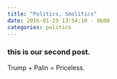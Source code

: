 ```yaml
---
title: "Politics, Smolitics"
date: 2016-01-19 13:54:10 - 0600
categories: politics
---
```


### this is our second post.

Trump +  Palin = Priceless.